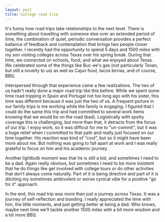 ```yaml
---
layout: post
title: College road trip
---
```

It's funny how road trips take relationships to the next level. There is something about travelling with someone else over an extended period of time, the combination of quiet, periodic conversation provides a perfect ballance of feedback and contemplation that brings two people closer together. I recently had the opportunity to spend 5 days and 1500 miles with my son visiting colleges across Texas over his spring break. During that time, we connected on schools, food, and what we enjoyed about Texas. We celebrated some of the things like Buc-ee's gas (not particularly Texan, but still a novelty to us) as well as Cajun food, tacos birrias, and of course, BBQ.

Interspersed through that experience came a few realizations. The two of us hadn’t really done a major road trip like this before. While we spent some time road tripping in Spain and Portugal not too long ago with his sister, this time was different because it was just the two of us. A frequent picture in our family trips is me working while the family is engaging. I figured that I could do the same this trip and had committed to several work items knowing that we would be on the road (bad). Logistically with spotty coverage this is challenging, but more than that, it detracts from the focus of our trip. I enjoy work, so it was difficut for me to "un-commit", but it was a huge relief when I committed to that path and really just focused on our time together. His reaction was kind of "cool", but so it might have been more about me. But nothing was going to fall apart at work and I was really grateful to focus on him  and his academic journey.

Another lightbulb moment was that he is still a kid, and sometimes I need to be a dad. Again really obvious, but sometimes I need to be more insistent that he do things like get involved with college tours or do other activities that don’t always come naturally. Part of it is being directive and part of it is ditching my sometimes ambivolent or worse cynical vibe for a positive "go for it" approach.

In the end, this road trip was more than just a journey across Texas. It was a journey of self-reflection and bonding. I really appreciated the time with him, the little moments, and just getting better at being a dad. Who knows, maybe next time we’ll tackle another 1500 miles with a bit more wisdom and a lot more BBQ.
